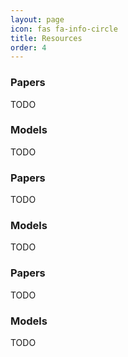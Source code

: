 ```yaml
---
layout: page
icon: fas fa-info-circle
title: Resources
order: 4
---
```

<h3><b> Papers </b></h3>
TODO

<h3><b> Models </b></h3>
TODO

<h3><b> Papers </b></h3>
TODO

<h3><b> Models </b></h3>
TODO

<h3><b> Papers </b></h3>
TODO

<h3><b> Models </b></h3>
TODO
